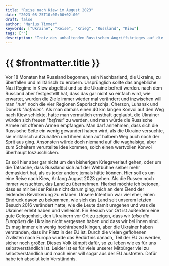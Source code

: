 ```yaml
---
title: "Reise nach Kiew im August 2023"
date: "2023-08-25T10:00:00+02:00"
draft: false
author: "Marius Timmer"
keywords: ["Ukraine", "Reise", "Krieg", "Russland", "Kiew"]
tags: [""]
description: "Trotz des anhaltenden Russischen Angriffskrieges auf die Ukraine sind mein Mitbewohner und ich vor zwei Wochen nach Kiew gefahren"
---
```


{{ $frontmatter.title }}
========================
Vor 18 Monaten hat Russland begonnen, sein Nachbarland, die Ukraine, zu
überfallen und militärisch zu erobern. Ursprünglich sollte das angebliche
Nazi Regime in Kiew abgelöst und so die Ukraine befreit werden. nach dem
Russland aber festgestellt hat, dass das gar nicht so einfach wird, wie
erwartet, wurden die Ziele immer wieder mal verändert und inzwischen will
man "_nur_" noch die vier Regionen Saporischschja, Cherson, Luhansk und
Donezk "_befreien_". Als man damals einen 40 km langen Konvoi auf den Weg
nach Kiew schickte, hatte man vermutlich ernsthaft geglaubt, die Ukrainer
würden sich freuen "_befreit_" zu werden, und man würde die Russische Armee
mit offenen Armen empfangen. Man darf annehmen, dass sich die Russische Seite
ein wenig gewundert haben wird, als die Ukraine versuchte, sie militärisch
aufzuhalten und ihnen dann auf halbem Weg auch noch der Sprit aus ging.
Ansonsten würde doch niemand auf die waghalsige, aber zum Scheitern
verurteilte Idee kommen, solch einen wertvollen Konvoi überhaupt loszuschicken.

Es soll hier aber gar nicht um den bisherigen Kriegsverlauf gehen, oder um
die Tatsache, dass Russland sich auf der Weltbühne selber mehr demaskiert hat,
als es jeder andere jemals hätte können. Hier soll es um eine Reise nach Kiew,
Anfang August 2023 gehen. Als die Russen noch immer versuchten, das Land zu
übernehmen. Hierbei möchte ich betonen, dass es mir bei der Reise nicht darum
ging, mich an dem Elend der leidenden Bevölkerung zu erlaben. Unsere Intention
war viel eher, einen Eindruck davon zu bekommen, wie sich das Land seit unserem
letzten Besuch 2016 verändert hatte, wie die Leute damit umgehen und was die
Ukrainer erlebt haben und vielleicht. Ein Besuch vor Ort ist außerdem eine
gute Gelegenheit, den Ukrainern vor Ort zu zeigen, dass wir
(_also die Europäer_) die Ukraine nicht vergessen haben und dass wir bei
ihnen sind. Es mag immer ein wenig hochtrabend klingen, aber die Ukrainer
haben verstanden, dass ihr Platz in der EU ist. Durch die vielen geflohenen
Zivilisten nach Europa wurde das Bedürfnis danach, Teil der EU zu werden,
sicher noch größer. Dieses Volk kämpft dafür, so zu leben wie es für uns
selbstverständlich ist. Leider ist es für viele unserer Mitbürger viel zu
selbstverständlich und mach einer will sogar aus der EU austreten. Dafür
habe ich absolut kein Verständnis.